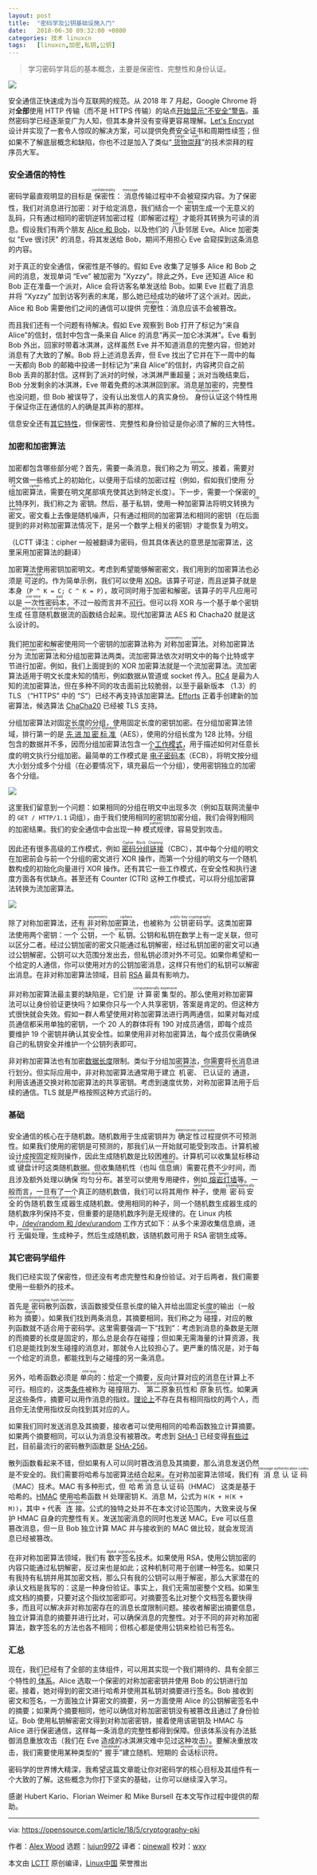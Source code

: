 ```yaml
---
layout: post
title:	"密码学及公钥基础设施入门"
date:	2018-06-30 09:32:00 +0800 
categories:	技术 linuxcn 
tags:	[linuxcn,加密,私钥,公钥]
---
```




> 
> 学习密码学背后的基本概念，主要是保密性、完整性和身份认证。
> 
> 
> 


![](/Asserts/Images//attachment/album/201806/30/093605tjvejilcrs5qlc40.jpg)


安全通信正快速成为当今互联网的规范。从 2018 年 7 月起，Google Chrome 将对**全部**使用 HTTP 传输（而不是 HTTPS 传输）的站点[开始显示“不安全”警告](https://security.googleblog.com/2018/02/a-secure-web-is-here-to-stay.html)。虽然密码学已经逐渐变广为人知，但其本身并没有变得更容易理解。[Let's Encrypt](https://letsencrypt.org/) 设计并实现了一套令人惊叹的解决方案，可以提供免费安全证书和周期性续签；但如果不了解底层概念和缺陷，你也不过是加入了类似“[<ruby> 货物崇拜 <rt>  cargo cult </rt></ruby>](https://en.wikipedia.org/wiki/Cargo_cult_programming)”的技术崇拜的程序员大军。


### 安全通信的特性


密码学最直观明显的目标是<ruby> 保密性 <rt>  confidentiality </rt></ruby>：<ruby> 消息 <rt>  message </rt></ruby>传输过程中不会被窥探内容。为了保密性，我们对消息进行加密：对于给定消息，我们结合一个<ruby> 密钥 <rt>  key </rt></ruby>生成一个无意义的乱码，只有通过相同的密钥逆转加密过程（即解密过程）才能将其转换为可读的消息。假设我们有两个朋友 [Alice 和 Bob](https://en.wikipedia.org/wiki/Alice_and_Bob)，以及他们的<ruby> 八卦 <rt>  nosy </rt></ruby>邻居 Eve。Alice 加密类似 "Eve 很讨厌" 的消息，将其发送给 Bob，期间不用担心 Eve 会窥探到这条消息的内容。


对于真正的安全通信，保密性是不够的。假如 Eve 收集了足够多 Alice 和 Bob 之间的消息，发现单词 “Eve” 被加密为 "Xyzzy"。除此之外，Eve 还知道 Alice 和 Bob 正在准备一个派对，Alice 会将访客名单发送给 Bob。如果 Eve 拦截了消息并将 “Xyzzy” 加到访客列表的末尾，那么她已经成功的破坏了这个派对。因此，Alice 和 Bob 需要他们之间的通信可以提供<ruby> 完整性 <rt>  integrity </rt></ruby>：消息应该不会被篡改。


而且我们还有一个问题有待解决。假如 Eve 观察到 Bob 打开了标记为“来自 Alice”的信封，信封中包含一条来自 Alice 的消息“再买一加仑冰淇淋”。Eve 看到 Bob 外出，回家时带着冰淇淋，这样虽然 Eve 并不知道消息的完整内容，但她对消息有了大致的了解。Bob 将上述消息丢弃，但 Eve 找出了它并在下一周中的每一天都向 Bob 的邮箱中投递一封标记为“来自 Alice”的信封，内容拷贝自之前 Bob 丢弃的那封信。这样到了派对的时候，冰淇淋严重超量；派对当晚结束后，Bob 分发剩余的冰淇淋，Eve 带着免费的冰淇淋回到家。消息是加密的，完整性也没问题，但 Bob 被误导了，没有认出发信人的真实身份。<ruby> 身份认证 <rt>  Authentication </rt></ruby>这个特性用于保证你正在通信的人的确是其声称的那样。


信息安全还有[其它特性](https://en.wikipedia.org/wiki/Information_security#Availability)，但保密性、完整性和身份验证是你必须了解的三大特性。


### 加密和加密算法


加密都包含哪些部分呢？首先，需要一条消息，我们称之为<ruby> 明文 <rt>  plaintext </rt></ruby>。接着，需要对明文做一些格式上的初始化，以便用于后续的加密过程（例如，假如我们使用<ruby> 分组加密算法 <rt>  block cipher </rt></ruby>，需要在明文尾部填充使其达到特定长度）。下一步，需要一个保密的比特序列，我们称之为<ruby> 密钥 <rt>  key </rt></ruby>。然后，基于私钥，使用一种加密算法将明文转换为<ruby> 密文 <rt>  ciphertext </rt></ruby>。密文看上去像是随机噪声，只有通过相同的加密算法和相同的密钥（在后面提到的非对称加密算法情况下，是另一个数学上相关的密钥）才能恢复为明文。


（LCTT 译注：cipher 一般被翻译为密码，但其具体表达的意思是加密算法，这里采用加密算法的翻译）


加密算法使用密钥加密明文。考虑到希望能够解密密文，我们用到的加密算法也必须是<ruby> 可逆的 <rt>  reversible </rt></ruby>。作为简单示例，我们可以使用 [XOR](https://en.wikipedia.org/wiki/XOR_cipher)。该算子可逆，而且逆算子就是本身（`P ^ K = C; C ^ K = P`），故可同时用于加密和解密。该算子的平凡应用可以是<ruby> 一次性密码本 <rt>  one-time pad </rt></ruby>，不过一般而言并不[可行](https://en.wikipedia.org/wiki/One-time_pad#Problems)。但可以将 XOR 与一个基于单个密钥生成<ruby> 任意随机数据流 <rt>  arbitrary stream of random data </rt></ruby>的函数结合起来。现代加密算法 AES 和 Chacha20 就是这么设计的。


我们把加密和解密使用同一个密钥的加密算法称为<ruby> 对称加密算法 <rt>  symmetric cipher </rt></ruby>。对称加密算法分为<ruby> 流加密算法 <rt>  stream ciphers </rt></ruby>和分组加密算法两类。流加密算法依次对明文中的每个比特或字节进行加密。例如，我们上面提到的 XOR 加密算法就是一个流加密算法。流加密算法适用于明文长度未知的情形，例如数据从管道或 socket 传入。[RC4](https://en.wikipedia.org/wiki/RC4) 是最为人知的流加密算法，但在多种不同的攻击面前比较脆弱，以至于最新版本 （1.3）的 TLS （“HTTPS” 中的 “S”）已经不再支持该加密算法。[Efforts](https://en.wikipedia.org/wiki/ESTREAM) 正着手创建新的加密算法，候选算法 [ChaCha20](https://en.wikipedia.org/wiki/Salsa20) 已经被 TLS 支持。


分组加密算法对固定长度的分组，使用固定长度的密钥加密。在分组加密算法领域，排行第一的是 [<ruby> 先进加密标准 <rt>  Advanced Encryption Standard </rt></ruby>](https://en.wikipedia.org/wiki/Advanced_Encryption_Standard)（AES），使用的分组长度为 128 比特。分组包含的数据并不多，因而分组加密算法包含一个[工作模式](https://en.wikipedia.org/wiki/Block_cipher_mode_of_operation)，用于描述如何对任意长度的明文执行分组加密。最简单的工作模式是 [<ruby> 电子密码本 <rt>  Electronic Code Book </rt></ruby>](https://en.wikipedia.org/wiki/Block_cipher_mode_of_operation#/media/File:ECB_encryption.svg)（ECB），将明文按分组大小划分成多个分组（在必要情况下，填充最后一个分组），使用密钥独立的加密各个分组。


![](/Asserts/Images//attachment/album/201806/30/093247tak4vjkmqkfu09aj.png)


这里我们留意到一个问题：如果相同的分组在明文中出现多次（例如互联网流量中的 `GET / HTTP/1.1` 词组），由于我们使用相同的密钥加密分组，我们会得到相同的加密结果。我们的安全通信中会出现一种<ruby> 模式规律 <rt>  pattern </rt></ruby>，容易受到攻击。


因此还有很多高级的工作模式，例如 [<ruby> 密码分组链接 <rt>  Cipher Block Chaining </rt></ruby>](https://en.wikipedia.org/wiki/Block_cipher_mode_of_operation#/media/File:CBC_encryption.svg)（CBC），其中每个分组的明文在加密前会与前一个分组的密文进行 XOR 操作，而第一个分组的明文与一个随机数构成的初始化向量进行 XOR 操作。还有其它一些工作模式，在安全性和执行速度方面各有优缺点。甚至还有 Counter (CTR) 这种工作模式，可以将分组加密算法转换为流加密算法。


![](/Asserts/Images//attachment/album/201806/30/093247zvbrrskvtvzsptrz.png)


除了对称加密算法，还有<ruby> 非对称加密算法 <rt>  asymmetric ciphers </rt></ruby>，也被称为<ruby> 公钥密码学 <rt>  public-key cryptography </rt></ruby>。这类加密算法使用两个密钥：一个<ruby> 公钥 <rt>  public key </rt></ruby>，一个<ruby> 私钥 <rt>  private key </rt></ruby>。公钥和私钥在数学上有一定关联，但可以区分二者。经过公钥加密的密文只能通过私钥解密，经过私钥加密的密文可以通过公钥解密。公钥可以大范围分发出去，但私钥必须对外不可见。如果你希望和一个给定的人通信，你可以使用对方的公钥加密消息，这样只有他们的私钥可以解密出消息。在非对称加密算法领域，目前 [RSA](https://en.wikipedia.org/wiki/RSA_(cryptosystem)) 最具有影响力。


非对称加密算法最主要的缺陷是，它们是<ruby> 计算密集型 <rt>  computationally expensive </rt></ruby>的。那么使用对称加密算法可以让身份验证更快吗？如果你只与一个人共享密钥，答案是肯定的。但这种方式很快就会失效。假如一群人希望使用对称加密算法进行两两通信，如果对每对成员通信都采用单独的密钥，一个 20 人的群体将有 190 对成员通信，即每个成员要维护 19 个密钥并确认其安全性。如果使用非对称加密算法，每个成员仅需确保自己的私钥安全并维护一个公钥列表即可。


非对称加密算法也有加密[数据长度](https://security.stackexchange.com/questions/33434/rsa-maximum-bytes-to-encrypt-comparison-to-aes-in-terms-of-security)限制。类似于分组加密算法，你需要将长消息进行划分。但实际应用中，非对称加密算法通常用于建立<ruby> 机密 <rt>  confidential </rt></ruby>、<ruby> 已认证 <rt>  authenticated </rt></ruby>的<ruby> 通道 <rt>  channel </rt></ruby>，利用该通道交换对称加密算法的共享密钥。考虑到速度优势，对称加密算法用于后续的通信。TLS 就是严格按照这种方式运行的。


### 基础


安全通信的核心在于随机数。随机数用于生成密钥并为<ruby> 确定性过程 <rt>  deterministic processes </rt></ruby>提供不可预测性。如果我们使用的密钥是可预测的，那我们从一开始就可能受到攻击。计算机被设计成按固定规则操作，因此生成随机数是比较困难的。计算机可以收集鼠标移动或<ruby> 键盘计时 <rt>  keyboard timings </rt></ruby>这类随机数据。但收集随机性（也叫<ruby> 信息熵 <rt>  entropy </rt></ruby>）需要花费不少时间，而且涉及额外处理以确保<ruby> 均匀分布 <rt>  uniform distribution </rt></ruby>。甚至可以使用专用硬件，例如[<ruby> 熔岩灯 <rt>  lava lamps </rt></ruby>墙](https://www.youtube.com/watch?v=1cUUfMeOijg)等。一般而言，一旦有了一个真正的随机数值，我们可以将其用作<ruby> 种子 <rt>  seed </rt></ruby>，使用<ruby> 密码安全的伪随机数生成器 <rt>  cryptographically secure pseudorandom number generator </rt></ruby>生成随机数。使用相同的种子，同一个随机数生成器生成的随机数序列保持不变，但重要的是随机数序列是无规律的。在 Linux 内核中，[/dev/random 和 /dev/urandom](https://www.2uo.de/myths-about-urandom/) 工作方式如下：从多个来源收集信息熵，进行<ruby> 无偏处理 <rt>  remove biases </rt></ruby>，生成种子，然后生成随机数，该随机数可用于 RSA 密钥生成等。


### 其它密码学组件


我们已经实现了保密性，但还没有考虑完整性和身份验证。对于后两者，我们需要使用一些额外的技术。


首先是<ruby> 密码散列函数 <rt>  crytographic hash function </rt></ruby>，该函数接受任意长度的输入并给出固定长度的输出（一般称为<ruby> 摘要 <rt>  digest </rt></ruby>）。如果我们找到两条消息，其摘要相同，我们称之为<ruby> 碰撞 <rt>  collision </rt></ruby>，对应的散列函数就不适合用于密码学。这里需要强调一下“找到”：考虑到消息的条数是无限的而摘要的长度是固定的，那么总是会存在碰撞；但如果无需海量的计算资源，我们总是能找到发生碰撞的消息对，那就令人比较担心了。更严重的情况是，对于每一个给定的消息，都能找到与之碰撞的另一条消息。


另外，哈希函数必须是<ruby> 单向的 <rt>  one-way </rt></ruby>：给定一个摘要，反向计算对应的消息在计算上不可行。相应的，这类[条件](https://crypto.stackexchange.com/a/1174)被称为<ruby> 碰撞阻力 <rt>  collision resistance </rt></ruby>、<ruby> 第二原象抗性 <rt>  second preimage resistance </rt></ruby>和<ruby> 原象抗性 <rt>  preimage resistance </rt></ruby>。如果满足这些条件，摘要可以用作消息的指纹。[理论上](https://www.telegraph.co.uk/science/2016/03/14/why-your-fingerprints-may-not-be-unique/)不存在具有相同指纹的两个人，而且你无法使用指纹反向找到其对应的人。


如果我们同时发送消息及其摘要，接收者可以使用相同的哈希函数独立计算摘要。如果两个摘要相同，可以认为消息没有被篡改。考虑到 [SHA-1](https://en.wikipedia.org/wiki/SHA-1) 已经变得[有些过时](https://security.googleblog.com/2017/02/announcing-first-sha1-collision.html)，目前最流行的密码散列函数是 [SHA-256](https://en.wikipedia.org/wiki/SHA-2)。


散列函数看起来不错，但如果有人可以同时篡改消息及其摘要，那么消息发送仍然是不安全的。我们需要将哈希与加密算法结合起来。在对称加密算法领域，我们有<ruby> 消息认证码 <rt>  message authentication codes </rt></ruby>（MAC）技术。MAC 有多种形式，但<ruby> 哈希消息认证码 <rt>  hash message authentication codes </rt></ruby>（HMAC） 这类是基于哈希的。[HMAC](https://en.wikipedia.org/wiki/HMAC) 使用哈希函数 H 处理密钥 K、消息 M，公式为 `H(K + H(K + M))`，其中 `+` 代表<ruby> 连接 <rt>  concatenation </rt></ruby>。公式的独特之处并不在本文讨论范围内，大致来说与保护 HMAC 自身的完整性有关。发送加密消息的同时也发送 MAC。Eve 可以任意篡改消息，但一旦 Bob 独立计算 MAC 并与接收到的 MAC 做比较，就会发现消息已经被篡改。


在非对称加密算法领域，我们有<ruby> 数字签名 <rt>  digital signatures </rt></ruby>技术。如果使用 RSA，使用公钥加密的内容只能通过私钥解密，反过来也是如此；这种机制可用于创建一种签名。如果只有我持有私钥并用其加密文档，那么只有我的公钥可以用于解密，那么大家潜在的承认文档是我写的：这是一种身份验证。事实上，我们无需加密整个文档。如果生成文档的摘要，只要对这个指纹加密即可。对摘要签名比对整个文档签名要快得多，而且可以解决非对称加密存在的消息长度限制问题。接收者解密出摘要信息，独立计算消息的摘要并进行比对，可以确保消息的完整性。对于不同的非对称加密算法，数字签名的方法也各不相同；但核心都是使用公钥来检验已有签名。


### 汇总


现在，我们已经有了全部的主体组件，可以用其实现一个我们期待的、具有全部三个特性的[<ruby> 体系 <rt>  system </rt></ruby>](https://en.wikipedia.org/wiki/Hybrid_cryptosystem)。Alice 选取一个保密的对称加密密钥并使用 Bob 的公钥进行加密。接着，她对得到的密文进行哈希并使用其私钥对摘要进行签名。Bob 接收到密文和签名，一方面独立计算密文的摘要，另一方面使用 Alice 的公钥解密签名中的摘要；如果两个摘要相同，他可以确信对称加密密钥没有被篡改且通过了身份验证。Bob 使用私钥解密密文得到对称加密密钥，接着使用该密钥及 HMAC 与 Alice 进行保密通信，这样每一条消息的完整性都得到保障。但该体系没有办法抵御消息重放攻击（我们在 Eve 造成的冰淇淋灾难中见过这种攻击）。要解决重放攻击，我们需要使用某种类型的“<ruby> 握手 <rt>  handshake </rt></ruby>”建立随机、短期的<ruby> 会话标识符 <rt>  session identifier </rt></ruby>。


密码学的世界博大精深，我希望这篇文章能让你对密码学的核心目标及其组件有一个大致的了解。这些概念为你打下坚实的基础，让你可以继续深入学习。


感谢 Hubert Kario、Florian Weimer 和 Mike Bursell 在本文写作过程中提供的帮助。




---


via: <https://opensource.com/article/18/5/cryptography-pki>


作者：[Alex Wood](https://opensource.com/users/awood) 选题：[lujun9972](https://github.com/lujun9972) 译者：[pinewall](https://github.com/pinewall) 校对：[wxy](https://github.com/wxy)


本文由 [LCTT](https://github.com/LCTT/TranslateProject) 原创编译，[Linux中国](https://linux.cn/) 荣誉推出
